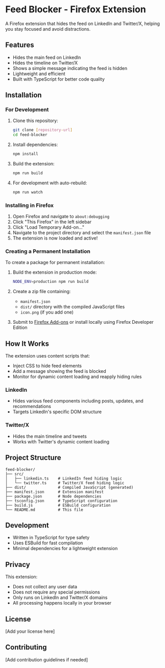 # Feed Blocker - Firefox Extension

A Firefox extension that hides the feed on LinkedIn and Twitter/X, helping you stay focused and avoid distractions.

## Features

- Hides the main feed on LinkedIn
- Hides the timeline on Twitter/X
- Shows a simple message indicating the feed is hidden
- Lightweight and efficient
- Built with TypeScript for better code quality

## Installation

### For Development

1. Clone this repository:
   ```bash
   git clone [repository-url]
   cd feed-blocker
   ```

2. Install dependencies:
   ```bash
   npm install
   ```

3. Build the extension:
   ```bash
   npm run build
   ```

4. For development with auto-rebuild:
   ```bash
   npm run watch
   ```

### Installing in Firefox

1. Open Firefox and navigate to `about:debugging`
2. Click "This Firefox" in the left sidebar
3. Click "Load Temporary Add-on..."
4. Navigate to the project directory and select the `manifest.json` file
5. The extension is now loaded and active!

### Creating a Permanent Installation

To create a package for permanent installation:

1. Build the extension in production mode:
   ```bash
   NODE_ENV=production npm run build
   ```

2. Create a zip file containing:
   - `manifest.json`
   - `dist/` directory with the compiled JavaScript files
   - `icon.png` (if you add one)

3. Submit to [Firefox Add-ons](https://addons.mozilla.org/) or install locally using Firefox Developer Edition

## How It Works

The extension uses content scripts that:
- Inject CSS to hide feed elements
- Add a message showing the feed is blocked
- Monitor for dynamic content loading and reapply hiding rules

### LinkedIn
- Hides various feed components including posts, updates, and recommendations
- Targets LinkedIn's specific DOM structure

### Twitter/X
- Hides the main timeline and tweets
- Works with Twitter's dynamic content loading

## Project Structure

```
feed-blocker/
├── src/
│   ├── linkedin.ts    # LinkedIn feed hiding logic
│   └── twitter.ts     # Twitter/X feed hiding logic
├── dist/              # Compiled JavaScript (generated)
├── manifest.json      # Extension manifest
├── package.json       # Node dependencies
├── tsconfig.json      # TypeScript configuration
├── build.js           # ESBuild configuration
└── README.md          # This file
```

## Development

- Written in TypeScript for type safety
- Uses ESBuild for fast compilation
- Minimal dependencies for a lightweight extension

## Privacy

This extension:
- Does not collect any user data
- Does not require any special permissions
- Only runs on LinkedIn and Twitter/X domains
- All processing happens locally in your browser

## License

[Add your license here]

## Contributing

[Add contribution guidelines if needed]